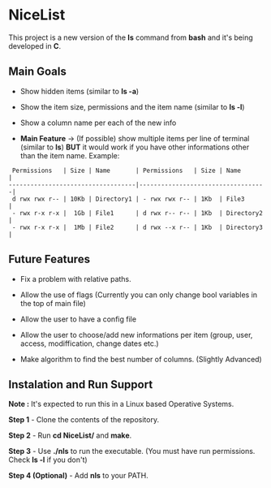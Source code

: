 # __NiceList__ #

This project is a new version of the __ls__ command from __bash__ and it's being developed in __C__. 

## Main Goals ##

- Show hidden items (similar to __ls -a__)

- Show the item size, permissions and the item name (similar to __ls -l__)

- Show a column name per each of the new info

- __Main Feature__ -> (If possible) show multiple items per line of terminal (similar to __ls__) __BUT__ it would work if you have other informations other than the item name. Example:

```
 Permissions   | Size | Name       | Permissions   | Size | Name       |
-----------------------------------|-----------------------------------|
 d rwx rwx r-- | 10Kb | Directory1 | - rwx rwx r-- | 1Kb  | File3      |
 - rwx r-x r-x |  1Gb | File1      | d rwx r-- r-- | 1Kb  | Directory2 |
 - rwx r-x r-x |  1Mb | File2      | d rwx --x r-- | 1Kb  | Directory3 |
```

 ## Future Features ##

- Fix a problem with relative paths.

- Allow the use of flags (Currently you can only change bool variables in the top of main file)

- Allow the user to have a config file

- Allow the user to choose/add new informations per item (group, user, access, modiffication, change dates etc.)

- Make algorithm to find the best number of columns. (Slightly Advanced)

## Instalation and Run Support ##

__Note :__ It's expected to run this in a Linux based Operative Systems.

__Step 1__ - Clone the contents of the repository.

__Step 2__ - Run __cd NiceList/__ and __make__.

__Step 3__ - Use __./nls__ to run the executable. (You must have run permissions. Check __ls -l__ if you don't)

__Step 4 (Optional)__ - Add __nls__ to your PATH.
